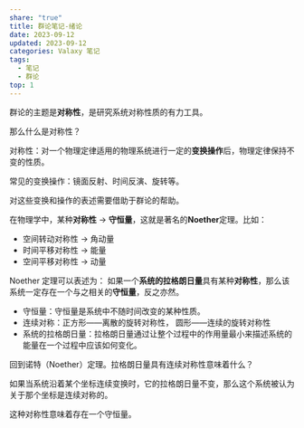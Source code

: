 ```yaml
---
share: "true"
title: 群论笔记-绪论
date: 2023-09-12
updated: 2023-09-12
categories: Valaxy 笔记
tags:
  - 笔记
  - 群论
top: 1
---
```

群论的主题是**对称性**，是研究系统对称性质的有力工具。

那么什么是对称性？

对称性：对一个物理定律适用的物理系统进行一定的**变换操作**后，物理定律保持不变的性质。

常见的变换操作：镜面反射、时间反演、旋转等。

对这些变换和操作的表述需要借助于群论的帮助。

在物理学中，某种**对称性** $\to$ **守恒量**，这就是著名的**Noether**定理。比如：
- 空间转动对称性 $\to$ 角动量
- 时间平移对称性 $\to$ 能量
- 空间平移对称性 $\to$ 动量

Noether 定理可以表述为：
如果一个**系统的拉格朗日量**具有某种**对称性**，那么该系统一定存在一个与之相关的**守恒量**，反之亦然。

- 守恒量：守恒量是系统中不随时间改变的某种性质。
- 连续对称：正方形——离散的旋转对称性， 圆形——连续的旋转对称性
- 系统的拉格朗日量：拉格朗日量通过让整个过程中的作用量最小来描述系统的能量在一个过程中应该如何变化。

回到诺特（Noether）定理。拉格朗日量具有连续对称性意味着什么？

如果当系统沿着某个坐标连续变换时，它的拉格朗日量不变，那么这个系统被认为关于那个坐标是连续对称的。

这种对称性意味着存在一个守恒量。
